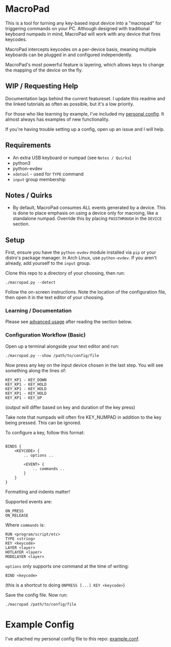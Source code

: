 # MacroPad

This is a tool for turning any key-based input device into a "macropad" for
triggering commands on your PC. Although designed with traditional keyboard
numpads in mind, MacroPad will work with any device that fires keycodes.

MacroPad intercepts keycodes on a per-device basis, meaning multiple keyboards
can be plugged in and configured independently.

MacroPad's most powerful feature is layering, which allows keys to change the
mapping of the device on the fly.

## WIP / Requesting Help

Documentation lags behind the current featureset. I update this readme and the
linked tutorials as often as possible, but it's a low priority.

For those who like learning by example, I've included my
[personal config](example.conf). It almost always has examples of new
functionality.

If you're having trouble setting up a config, open up an issue and I will help.

## Requirements

* An extra USB keyboard or numpad (see `Notes / Quirks`)
* python3
* python-evdev
* `xdotool` - used for `TYPE` command
* `input` group membership

## Notes / Quirks

* By default, MacroPad consumes ALL events generated by a device. This is done
  to place emphasis on using a device only for macroing, like a standalone
  numpad. Override this by placing `PASSTHROUGH` in the `DEVICE` section.

## Setup

First, ensure you have the `python-evdev` module installed via `pip` or your
distro's package manager. In Arch Linux, use `python-evdev`. If you aren't
already, add yourself to the `input` group.

Clone this repo to a directory of your choosing, then run:

`./macropad.py --detect`

Follow the on-screen instructions. Note the location of the configuration file,
then open it in the text editor of your choosing.

### Learning / Documentation

Please see [advanced usage](config-documentation.md) after reading the section
below.

### Configuration Workflow (Basic)

Open up a terminal alongside your text editor and run:

`./macropad.py --show /path/to/config/file`

Now press any key on the input device chosen in the last step. You will see
something along the lines of:

```
KEY_KP1 - KEY_DOWN
KEY_KP1 - KEY_HOLD
KEY_KP1 - KEY_HOLD
KEY_KP1 - KEY_HOLD
KEY_KP1 - KEY_UP
```

(output will differ based on key and duration of the key press)

Take note that numpads will often fire KEY_NUMPAD in addition to the key being
pressed. This can be ignored.

To configure a key, follow this format:

```

BINDS {
	<KEYCODE> {
		.. options ..

		<EVENT> {
			.. commands ..
		}
	}
}
```

Formatting and indents matter!

Supported events are:

```
ON_PRESS
ON_RELEASE
```

Where `commands` is:

```
RUN <program/script/etc>
TYPE <string>
KEY <keycode>
LAYER <layer>
HOTLAYER <layer>
MODELAYER <layer>
```

`options` only supports one command at the time of writing:

`BIND <keycode>`

(this is a shortcut to doing `ONPRESS [...] KEY <keycode>`)

Save the config file. Now run:

`./macropad /path/to/config/file`

# Example Config

I've attached my personal config file to this repo: [example.conf](example.conf).
